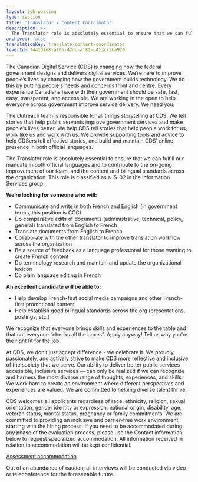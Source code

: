 ```yaml
---
layout: job-posting
type: section
title: 'Translator / Content Coordinator'
description: >-
  The Translator role is absolutely essential to ensure that we can fulfill our mandate in both official languages and to contribute to the on-going improvement of our team, and the content and bilingual standards across the organization.
archived: false
translationKey: translate-content-coordinator
leverId: 74410168-af05-42dc-af82-d413c73ba970
---
```


The Canadian Digital Service (CDS) is changing how the federal government designs and delivers digital services. We’re here to improve people’s lives by changing how the government builds technology. We do this by putting people's needs and concerns front and centre. Every experience Canadians have with their government should be safe, fast, easy, transparent, and accessible. We are working in the open to help everyone across government improve service delivery. We need you.


The Outreach team is  responsible for all things storytelling at CDS. We tell stories that help public servants improve government services and make people’s lives better. We help CDS tell stories that help people work for us, work like us and work with us. We  provide supporting tools and advice to help CDSers tell effective stories, and build and maintain CDS’ online presence in both official languages. 


The Translator role is absolutely essential to ensure that we can fulfill our mandate in both official languages and to contribute to the on-going improvement of our team, and the content and bilingual standards across the organization. This role is classified as a IS-02 in the Information Services group.


**We’re looking for someone who will:**

- Communicate and write in both French and English (in government terms, this position is CCC)
- Do comparative edits of documents (administrative, technical, policy, general) translated from English to French
- Translate documents from English to French
- Collaborate with the other translator to improve translation workflow across the organization
- Be a source of feedback as a language professional for those wanting to create French content
- Do terminology research and maintain and update the organizational lexicon 
- Do plain language editing in French

**An excellent candidate will be able to:**

- Help develop French-first social media campaigns and other French-first promotional content 
- Help establish good bilingual standards across the org (presentations, postings, etc.)

We recognize that everyone brings skills and experiences to the table and that not everyone “checks all the boxes”. Apply anyway! Tell us why you’re the right fit for the job.

At CDS, we don’t just accept difference - we celebrate it. We proudly, passionately, and actively strive to make CDS more reflective and inclusive of the society that we serve. Our ability to deliver better public services — accessible, inclusive services — can only be realized if we can recognize and harness the most diverse range of thoughts, experiences, and skills. We work hard to create an environment where different perspectives and experiences are valued. We are committed to helping diverse talent thrive.


CDS welcomes all applicants regardless of race, ethnicity, religion, sexual orientation, gender identity or expression, national origin, disability, age, veteran status, marital status, pregnancy or family commitments. We are committed to providing an inclusive and barrier-free work environment, starting with the hiring process. If you need to be accommodated during any phase of the evaluation process, please use the Contact information below to request specialized accommodation. All information received in relation to accommodation will be kept confidential.

[Assessment accommodation](https://www.canada.ca/en/public-service-commission/services/assessment-accommodation-page.html)

Out of an abundance of caution, all interviews will be conducted via video or teleconference for the foreseeable future. 

